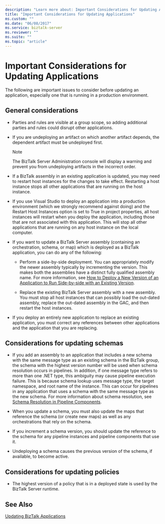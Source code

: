 ```yaml
---
description: "Learn more about: Important Considerations for Updating Applications"
title: "Important Considerations for Updating Applications"
ms.custom: ""
ms.date: "06/08/2017"
ms.service: biztalk-server
ms.reviewer: ""
ms.suite: ""
ms.topic: "article"
---
```

# Important Considerations for Updating Applications
The following are important issues to consider before updating an application, especially one that is running in a production environment.  
  
## General considerations  
  
-   Parties and rules are visible at a group scope, so adding additional parties and rules could disrupt other applications.  
  
-   If you are undeploying an artifact on which another artifact depends, the dependent artifact must be undeployed first.  
  
    > [!NOTE]
    >  The BizTalk Server Administration console will display a warning and prevent you from undeploying artifacts in the incorrect order.  
  
-   If a BizTalk assembly in an existing application is updated, you may need to restart host instances for the changes to take effect. Restarting a host instance stops all other applications that are running on the host instance.  
  
-   If you use Visual Studio to deploy an application into a production environment (which we strongly recommend against doing) and the Restart Host Instances option is set to True in project properties, all host instances will restart when you deploy the application, including those that are not associated with this application. This will stop all other applications that are running on any host instance on the local computer.  
  
-   If you want to update a BizTalk Server assembly (containing an orchestration, schema, or map) which is deployed as a BizTalk application, you can do any of the following:  
  
    -   Perform a side-by-side deployment. You can appropriately modify the newer assembly typically by incrementing the version. This makes both the assemblies have a distinct fully qualified assembly name. For more information, see [How to Deploy a New Version of an Application to Run Side-by-side with an Existing Version](../core/deploy-new-application-version-to-run-side-by-side-with-existing-version.md).  
  
    -   Replace the existing BizTalk Server assembly with a new assembly. You must stop all host instances that can possibly load the out-dated assembly, replace the out-dated assembly in the GAC, and then restart the host instances.  
  
-   If you deploy an entirely new application to replace an existing application, you must correct any references between other applications and the application that you are replacing.  
  
## Considerations for updating schemas  
  
-   If you add an assembly to an application that includes a new schema with the same message type as an existing schema in the BizTalk group, the schema with the highest version number will be used when schema resolution occurs in pipelines. In addition, if one message type refers to more than one .NET type, this ambiguity may cause pipeline execution failure. This is because schema lookup uses message type, the target namespace, and root name of the instance. This can occur for pipelines in any application that uses a schema with the same message type as the new schema. For more information about schema resolution, see [Schema Resolution in Pipeline Components](../core/schema-resolution-in-pipeline-components.md).  
  
-   When you update a schema, you must also update the maps that reference the schema (or create new maps) as well as any orchestrations that rely on the schema.  
  
-   If you increment a schema version, you should update the reference to the schema for any pipeline instances and pipeline components that use it.  
  
-   Undeploying a schema causes the previous version of the schema, if available, to become active.  
  
## Considerations for updating policies  
  
-   The highest version of a policy that is in a deployed state is used by the BizTalk Server runtime.  
  
## See Also  
 [Updating BizTalk Applications](../core/updating-biztalk-applications.md)
